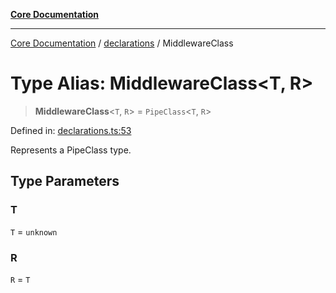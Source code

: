 [**Core Documentation**](../../README.md)

***

[Core Documentation](../../README.md) / [declarations](../README.md) / MiddlewareClass

# Type Alias: MiddlewareClass\<T, R\>

> **MiddlewareClass**\<`T`, `R`\> = `PipeClass`\<`T`, `R`\>

Defined in: [declarations.ts:53](https://github.com/stonemjs/core/blob/e2fddc9518734748c09a72d4b4064dd1d4c1288c/src/declarations.ts#L53)

Represents a PipeClass type.

## Type Parameters

### T

`T` = `unknown`

### R

`R` = `T`
